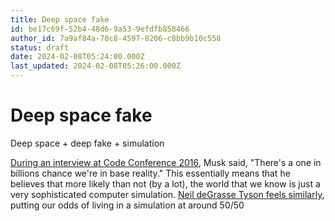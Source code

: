 ```yaml
---
title: Deep space fake
id: be17c69f-52b4-48d6-9a53-9efdfb858466
author_id: 7a9af84a-70c8-4597-8206-c8bb9b10c558
status: draft
date: 2024-02-08T05:24:00.000Z
last_updated: 2024-02-08T05:26:00.000Z
---
```


# Deep space fake


Deep space + deep fake + simulation







[During an interview at Code Conference 2016](https://www.youtube.com/watch?v=2KK_kzrJPS8&index=1&list=PLKof9YSAshgyPqlK-UUYrHfIQaOzFPSL4), Musk said, "There's a one in billions chance we're in base reality." This essentially means that he believes that more likely than not (by a lot), the world that we know is just a very sophisticated computer simulation. [Neil deGrasse Tyson feels similarly](https://www.scientificamerican.com/article/are-we-living-in-a-computer-simulation/), putting our odds of living in a simulation at around 50/50
